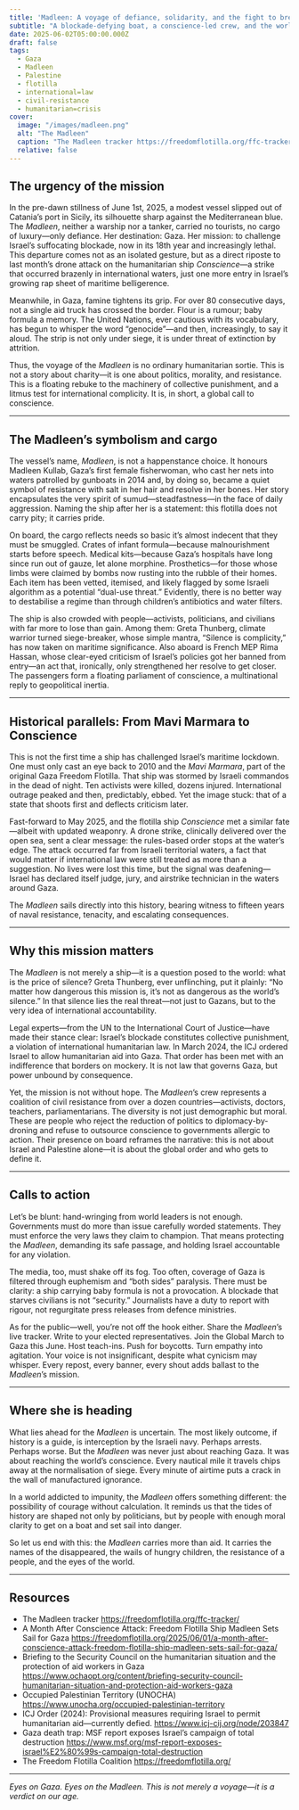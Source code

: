 ```yaml
---
title: 'Madleen: A voyage of defiance, solidarity, and the fight to break the siege'
subtitle: "A blockade-defying boat, a conscience-led crew, and the world’s wilful silence put to the test."
date: 2025-06-02T05:00:00.000Z
draft: false
tags: 
  - Gaza
  - Madleen
  - Palestine
  - flotilla
  - international=law
  - civil-resistance
  - humanitarian=crisis
cover:
  image: "/images/madleen.png"
  alt: "The Madleen" 
  caption: "The Madleen tracker https://freedomflotilla.org/ffc-tracker/"
  relative: false 
---
```


## The urgency of the mission

In the pre-dawn stillness of June 1st, 2025, a modest vessel slipped out of Catania’s port in Sicily, its silhouette 
sharp against the Mediterranean blue. The *Madleen*, neither a warship nor a tanker, carried no tourists, no cargo 
of luxury—only defiance. Her destination: Gaza. Her mission: to challenge Israel’s suffocating blockade, now in its 
18th year and increasingly lethal. This departure comes not as an isolated gesture, but as a direct riposte to last 
month’s drone attack on the humanitarian ship *Conscience*—a strike that occurred brazenly in international waters, 
just one more entry in Israel’s growing rap sheet of maritime belligerence.

Meanwhile, in Gaza, famine tightens its grip. For over 80 consecutive days, not a single aid truck has crossed the 
border. Flour is a rumour; baby formula a memory. The United Nations, ever cautious with its vocabulary, has begun 
to whisper the word “genocide”—and then, increasingly, to say it aloud. The strip is not only under siege, it is 
under threat of extinction by attrition.

Thus, the voyage of the *Madleen* is no ordinary humanitarian sortie. This is not a story about charity—it is 
one about politics, morality, and resistance. This is a floating rebuke to the machinery of collective punishment, 
and a litmus test for international complicity. It is, in short, a global call to conscience.

---

## The Madleen’s symbolism and cargo

The vessel’s name, *Madleen*, is not a happenstance choice. It honours Madleen Kullab, Gaza’s first female fisherwoman, 
who cast her nets into waters patrolled by gunboats in 2014 and, by doing so, became a quiet symbol of resistance with 
salt in her hair and resolve in her bones. Her story encapsulates the very spirit of sumud—steadfastness—in the face 
of daily aggression. Naming the ship after her is a statement: this flotilla does not carry pity; it carries pride.

On board, the cargo reflects needs so basic it’s almost indecent that they must be smuggled. Crates of infant 
formula—because malnourishment starts before speech. Medical kits—because Gaza’s hospitals have long since run out 
of gauze, let alone morphine. Prosthetics—for those whose limbs were claimed by bombs now rusting into the rubble of 
their homes. Each item has been vetted, itemised, and likely flagged by some Israeli algorithm as a potential 
“dual-use threat.” Evidently, there is no better way to destabilise a regime than through children’s antibiotics and 
water filters.

The ship is also crowded with people—activists, politicians, and civilians with far more to lose than gain. Among 
them: Greta Thunberg, climate warrior turned siege-breaker, whose simple mantra, “Silence is complicity,” has now 
taken on maritime significance. Also aboard is French MEP Rima Hassan, whose clear-eyed criticism of Israel’s 
policies got her banned from entry—an act that, ironically, only strengthened her resolve to get closer. The 
passengers form a floating parliament of conscience, a multinational reply to geopolitical inertia.

---

## Historical parallels: From Mavi Marmara to Conscience

This is not the first time a ship has challenged Israel’s maritime lockdown. One must only cast an eye back to 2010 
and the *Mavi Marmara*, part of the original Gaza Freedom Flotilla. That ship was stormed by Israeli commandos in 
the dead of night. Ten activists were killed, dozens injured. International outrage peaked and then, predictably, 
ebbed. Yet the image stuck: that of a state that shoots first and deflects criticism later.

Fast-forward to May 2025, and the flotilla ship *Conscience* met a similar fate—albeit with updated weaponry. 
A drone strike, clinically delivered over the open sea, sent a clear message: the rules-based order stops at the 
water’s edge. The attack occurred far from Israeli territorial waters, a fact that would matter if international 
law were still treated as more than a suggestion. No lives were lost this time, but the signal was deafening—Israel 
has declared itself judge, jury, and airstrike technician in the waters around Gaza.

The *Madleen* sails directly into this history, bearing witness to fifteen years of naval resistance, tenacity, 
and escalating consequences.

---

## Why this mission matters

The *Madleen* is not merely a ship—it is a question posed to the world: what is the price of silence? Greta Thunberg, 
ever unflinching, put it plainly: “No matter how dangerous this mission is, it’s not as dangerous as the world’s 
silence.” In that silence lies the real threat—not just to Gazans, but to the very idea of international accountability.

Legal experts—from the UN to the International Court of Justice—have made their stance clear: Israel’s blockade 
constitutes collective punishment, a violation of international humanitarian law. In March 2024, the ICJ ordered 
Israel to allow humanitarian aid into Gaza. That order has been met with an indifference that borders on mockery. 
It is not law that governs Gaza, but power unbound by consequence.

Yet, the mission is not without hope. The *Madleen*’s crew represents a coalition of civil resistance from over a 
dozen countries—activists, doctors, teachers, parliamentarians. The diversity is not just demographic but moral. 
These are people who reject the reduction of politics to diplomacy-by-droning and refuse to outsource conscience to 
governments allergic to action. Their presence on board reframes the narrative: this is not about Israel and Palestine 
alone—it is about the global order and who gets to define it.

---

## Calls to action

Let’s be blunt: hand-wringing from world leaders is not enough. Governments must do more than issue carefully worded 
statements. They must enforce the very laws they claim to champion. That means protecting the *Madleen*, demanding 
its safe passage, and holding Israel accountable for any violation.

The media, too, must shake off its fog. Too often, coverage of Gaza is filtered through euphemism and “both sides” 
paralysis. There must be clarity: a ship carrying baby formula is not a provocation. A blockade that starves civilians 
is not “security.” Journalists have a duty to report with rigour, not regurgitate press releases from defence 
ministries.

As for the public—well, you’re not off the hook either. Share the *Madleen*’s live tracker. Write to your elected 
representatives. Join the Global March to Gaza this June. Host teach-ins. Push for boycotts. Turn empathy into 
agitation. Your voice is not insignificant, despite what cynicism may whisper. Every repost, every banner, every 
shout adds ballast to the *Madleen*’s mission.

---

## Where she is heading

What lies ahead for the *Madleen* is uncertain. The most likely outcome, if history is a guide, is interception 
by the Israeli navy. Perhaps arrests. Perhaps worse. But the *Madleen* was never just about reaching Gaza. It was 
about reaching the world’s conscience. Every nautical mile it travels chips away at the normalisation of siege. 
Every minute of airtime puts a crack in the wall of manufactured ignorance.

In a world addicted to impunity, the *Madleen* offers something different: the possibility of courage without 
calculation. It reminds us that the tides of history are shaped not only by politicians, but by people with enough 
moral clarity to get on a boat and set sail into danger.

So let us end with this: the *Madleen* carries more than aid. It carries the names of the disappeared, the wails 
of hungry children, the resistance of a people, and the eyes of the world.

---

## Resources

* The Madleen tracker https://freedomflotilla.org/ffc-tracker/
* A Month After Conscience Attack: Freedom Flotilla Ship Madleen Sets Sail for Gaza https://freedomflotilla.org/2025/06/01/a-month-after-conscience-attack-freedom-flotilla-ship-madleen-sets-sail-for-gaza/
* Briefing to the Security Council on the humanitarian situation and the protection of aid workers in Gaza https://www.ochaopt.org/content/briefing-security-council-humanitarian-situation-and-protection-aid-workers-gaza
* Occupied Palestinian Territory (UNOCHA) https://www.unocha.org/occupied-palestinian-territory
* ICJ Order (2024): Provisional measures requiring Israel to permit humanitarian aid—currently defied. https://www.icj-cij.org/node/203847
* Gaza death trap: MSF report exposes Israel’s campaign of total destruction https://www.msf.org/msf-report-exposes-israel%E2%80%99s-campaign-total-destruction
* The Freedom Flotilla Coalition https://freedomflotilla.org/

---

*Eyes on Gaza. Eyes on the Madleen. This is not merely a voyage—it is a verdict on our age.*
